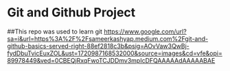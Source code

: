 # Git and Github Project
##This repo was used to learn git
https://www.google.com/url?sa=i&url=https%3A%2F%2Fsameerkashyap.medium.com%2Fgit-and-github-basics-served-right-88ef2818c3b&psig=AOvVaw3QwBj-fydDbuTvicEuxZOL&ust=1720987168532000&source=images&cd=vfe&opi=89978449&ved=0CBEQjRxqFwoTCJDDmv3mpIcDFQAAAAAdAAAAABAE
